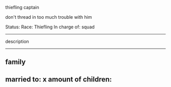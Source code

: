 thiefling captain

don't thread in too much trouble with him

Status: 
Race: Thiefling
In charge of: squad

---

description

---

## family

married to:
x amount of children:
- 